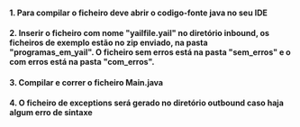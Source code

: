 #### 1. Para compilar o ficheiro deve abrir o codigo-fonte java no seu IDE
#### 2. Inserir o ficheiro com nome "yailfile.yail" no diretório inbound, os ficheiros de exemplo estão no zip enviado, na pasta "programas_em_yail". O ficheiro sem erros está na pasta "sem_erros" e o com erros está na pasta "com_erros".
#### 3. Compilar e correr o ficheiro Main.java
#### 4. O ficheiro de exceptions será gerado no diretório outbound caso haja algum erro de sintaxe